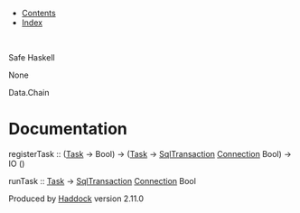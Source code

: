 -   [Contents](index.html)
-   [Index](doc-index.html)

 

Safe Haskell

None

Data.Chain

Documentation
=============

registerTask :: ([Task](Model-Task.html#t:Task) -\> Bool) -\> ([Task](Model-Task.html#t:Task) -\> [SqlTransaction](Data-SqlTransaction.html#t:SqlTransaction) [Connection](Data-SqlTransaction.html#t:Connection) Bool) -\> IO ()

runTask :: [Task](Model-Task.html#t:Task) -\> [SqlTransaction](Data-SqlTransaction.html#t:SqlTransaction) [Connection](Data-SqlTransaction.html#t:Connection) Bool

Produced by [Haddock](http://www.haskell.org/haddock/) version 2.11.0
